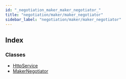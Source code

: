 ```yaml
---
id: "_negotiation_maker_maker_negotiator_"
title: "negotiation/maker/maker_negotiator"
sidebar_label: "negotiation/maker/maker_negotiator"
---
```


## Index

### Classes

* [HttpService](../classes/_negotiation_maker_maker_negotiator_.httpservice.md)
* [MakerNegotiator](../classes/_negotiation_maker_maker_negotiator_.makernegotiator.md)
